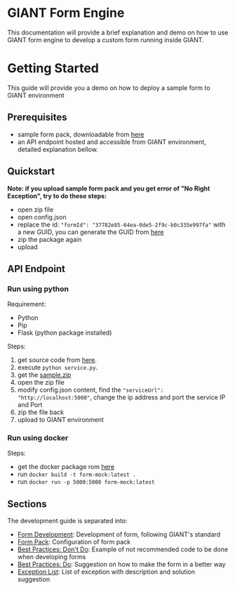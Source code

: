 
# GIANT Form Engine

This documentation will provide a brief explanation and demo on how to use GIANT form engine to develop a custom form running inside GIANT.

# Getting Started
This guide will provide you a demo on how to deploy a sample form to GIANT environment

## Prerequisites
- sample form pack, downloadable from [here](https://github.com/fx-giant/giant-public/blob/main/form/sample/sample.zip)
- an API endpoint hosted and accessible from GIANT environment, detailed explanation bellow.

## Quickstart
**Note: if you upload sample form pack and you get error of "No Right Exception", try to do these steps:**
- open zip file
- open config.json
- replace the id: ```"formId": "37782e85-64ea-0de5-2f9c-b0c335e997fa"``` with a new GUID, you can generate the GUID from [here](https://www.guidgenerator.com/online-guid-generator.aspx)
- zip the package again
- upload

## API Endpoint

### Run using python

Requirement:
- Python
- Pip
- Flask (python package installed)

Steps:
1.  get source code from [here](https://github.com/fx-giant/giant-public/blob/main/form/sample/backend-service/service.py). 
2.  execute ```python service.py```.
3.  get the [sample.zip](https://github.com/fx-giant/giant-public/blob/main/form/sample/sample.zip)
4.  open the zip file
5.  modify config.json content, find the ```"serviceUrl": "http://localhost:5000"```, change the ip address and port the service IP and Port
6.  zip the file back
7.  upload to GIANT environment

### Run using docker

Steps:
- get the docker package rom [here](https://github.com/fx-giant/giant-public/tree/main/form/sample/backend-service)
- run ```docker build -t form-mock:latest .```
- run ```docker run -p 5000:5000 form-mock:latest```

## Sections

The development guide is separated into:
- [Form Development](https://github.com/fx-giant/giant-public/blob/main/form/form-development.md): Development of form, following GIANT's standard
- [Form Pack](https://github.com/fx-giant/giant-public/blob/main/form/configuring-giant-form-pack.md): Configuration of form pack
- [Best Practices: Don't Do](https://github.com/fx-giant/giant-public/blob/main/form/dont-do.md): Example of not recommended code to be done when developing forms
- [Best Practices: Do](https://github.com/fx-giant/giant-public/blob/main/form/do.md): Suggestion on how to make the form in a better way
- [Exception List](https://github.com/fx-giant/giant-public/blob/main/form/exceptions.md): List of exception with description and solution suggestion
